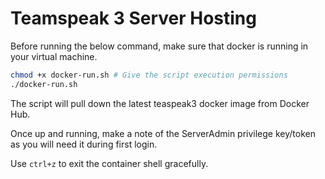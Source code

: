 # Teamspeak 3 Server Hosting

Before running the below command, make sure that docker is running in your virtual machine.

```bash
chmod +x docker-run.sh # Give the script execution permissions
./docker-run.sh
```

The script will pull down the latest teaspeak3 docker image from Docker Hub.

Once up and running, make a note of the ServerAdmin privilege key/token as you will need it during first login.

Use `ctrl+z` to exit the container shell gracefully.
